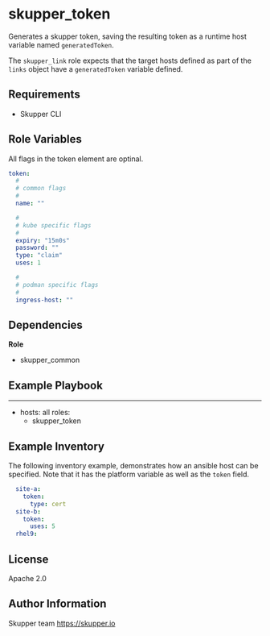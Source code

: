 skupper_token
=============

Generates a skupper token, saving the resulting token as a runtime
host variable named `generatedToken`.

The `skupper_link` role expects that the target hosts defined as part
of the `links` object have a `generatedToken` variable defined.

Requirements
------------

* Skupper CLI

Role Variables
--------------

All flags in the token element are optinal.

```yaml
token:
  #
  # common flags
  #
  name: ""

  #
  # kube specific flags
  #
  expiry: "15m0s"
  password: ""
  type: "claim"
  uses: 1

  #
  # podman specific flags
  #
  ingress-host: ""
```

Dependencies
------------

**Role**

* skupper_common

Example Playbook
----------------

---
- hosts: all
  roles:
    - skupper_token

Example Inventory
-----------------

The following inventory example, demonstrates how an ansible host
can be specified. Note that it has the platform variable as well 
as the `token` field.

```yaml
  site-a:
    token:
      type: cert
  site-b:
    token:
      uses: 5
  rhel9:
```

License
-------

Apache 2.0

Author Information
------------------

Skupper team
https://skupper.io
